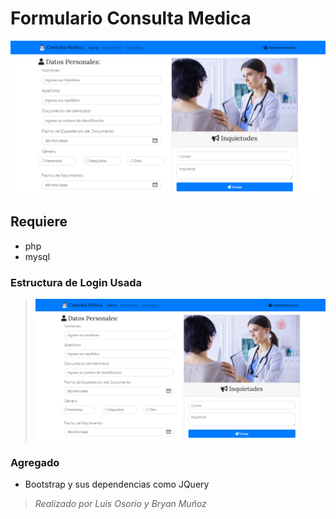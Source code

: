 # Formulario Consulta Medica

![Captura](https://github.com/LuisFOsG/Consulta-Medica/blob/master/imgproy/Consulta-Medica.png)

## Requiere
* php
* mysql

### Estructura de Login Usada

>*[![login](https://github.com/LuisFOsG/Consulta-Medica/blob/master/imgproy/Consulta-Medica.png)][1]*

[1]: https://colorlib.com/wp/template/login-form-v1/

### Agregado
* Bootstrap y sus dependencias como JQuery

>*Realizado por Luis Osorio y Bryan Muñoz*
